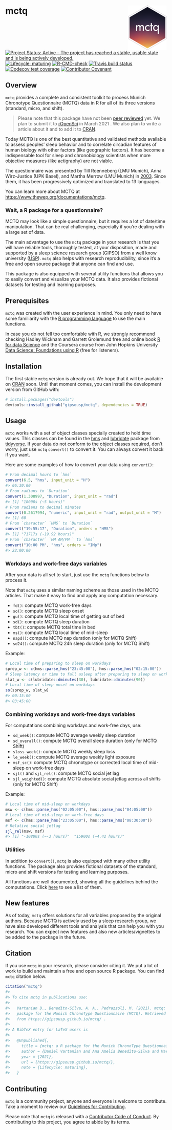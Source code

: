 
<!-- README.md is generated from README.Rmd. Please edit that file -->

# mctq <a href='https://gipsousp.github.io/mctq'><img src='man/figures/logo.png' align="right" height="139" /></a>

<!-- badges: start -->

[![Project Status: Active – The project has reached a stable, usable
state and is being actively
developed.](https://www.repostatus.org/badges/latest/active.svg)](https://www.repostatus.org/#active)
[![Lifecycle:
maturing](https://img.shields.io/badge/lifecycle-maturing-blue.svg)](https://www.tidyverse.org/lifecycle/#maturing)
[![R-CMD-check](https://github.com/gipsousp/mctq/workflows/R-CMD-check/badge.svg)](https://github.com/gipsousp/mctq/actions)
[![Travis build
status](https://travis-ci.com/gipsousp/mctq.svg?branch=master)](https://travis-ci.com/gipsousp/mctq)
[![Codecov test
coverage](https://codecov.io/gh/gipsousp/mctq/branch/master/graph/badge.svg)](https://codecov.io/gh/gipsousp/mctq?branch=master)
[![Contributor
Covenant](https://img.shields.io/badge/Contributor%20Covenant-v2.0%20adopted-ff69b4.svg)](https://gipsousp.github.io/mctq/CODE_OF_CONDUCT.html)
<!-- badges: end -->

## Overview

`mctq` provides a complete and consistent toolkit to process Munich
Chronotype Questionnaire (MCTQ) data in R for all of its three versions
(standard, micro, and shift).

> Please note that this package have not been [peer
> reviewed](https://devguide.ropensci.org/softwarereviewintro.html) yet.
> We plan to submit it to [rOpenSci](https://ropensci.org/) in March
> 2021 . We also plan to write a article about it and to add it to
> [CRAN](https://cran.r-project.org/).

Today MCTQ is one of the best quantitative and validated methods
available to assess peoples’ sleep behavior and to correlate circadian
features of human biology with other factors (like geographic factors).
It has become a indispensable tool for sleep and chronobiology
scientists when more objective measures (like actigraphy) are not
viable.

The questionnaire was presented by Till Roenneberg (LMU Munich), Anna
Wirz-Justice (UPK Basel), and Martha Merrow (LMU Munich) in
[2003](https://doi.org/10.1177/0748730402239679). Since them, it has
been progressively optimized and translated to 13 languages.

You can learn more about MCTQ at
<https://www.thewep.org/documentations/mctq>.

### Wait, a R package for a questionnaire?

MCTQ may look like a simple questionnaire, but it requires a lot of
date/time manipulation. That can be real challenging, especially if
you’re dealing with a large set of data.

The main advantage to use the `mctq` package in your research is that
you will have reliable tools, thoroughly tested, at your disposition,
made and supported by a sleep science research group (GIPSO) from a well
know university ([USP](https://www5.usp.br/)). `mctq` also helps with
research reproducibility, since it’s a free and open source package that
anyone can find and use.

This package is also equipped with several utility functions that allows
you to easily convert and visualize your MCTQ data. It also provides
fictional datasets for testing and learning purposes.

## Prerequisites

`mctq` was created with the user experience in mind. You only need to
have some familiarity with the [R programming
language](https://www.r-project.org/) to use the main functions.

In case you do not fell too comfortable with R, we strongly recommend
checking Hadley Wickham and Garrett Grolemund free and online book [R
for data Science](https://r4ds.had.co.nz/) and the Coursera course from
John Hopkins University [Data Science: Foundations using
R](https://www.coursera.org/specializations/data-science-foundations-r)
(free for listeners).

## Installation

The first stable `mctq` version is already out. We hope that it will be
available on [CRAN](https://cran.r-project.org/) soon. Until that moment
comes, you can install the development version from GitHub with:

``` r
# install.packages("devtools")
devtools::install_github("gipsousp/mctq", dependencies = TRUE)
```

## Usage

`mctq` works with a set of object classes specially created to hold time
values. This classes can be found in the
[hms](https://hms.tidyverse.org/) and
[lubridate](https://lubridate.tidyverse.org/) package from
[tidyverse](https://www.tidyverse.org/packages/). If your data do not
conform to the object classes required, don’t worry, just use `mctq`
`convert()` to convert it. You can always convert it back if you want.

Here are some examples of how to convert your data using `convert()`:

``` r
# From decimal hours to `hms`
convert(6.5, "hms", input_unit = "H")
#> 06:30:00
# From radians to `Duration`
convert(1.308997, "Duration", input_unit = "rad")
#> [1] "18000s (~5 hours)"
# From radians to decimal minutes
convert(0.2617994, "numeric", input_unit = "rad", output_unit = "M")
#> [1] 60
# From `character` `HMS` to `Duration`
convert("19:55:17", "Duration", orders = "HMS")
#> [1] "71717s (~19.92 hours)"
# From `character` `HM AM/PM ` to `hms`
convert("10:00 PM", "hms", orders = "IMp")
#> 22:00:00
```

### Workdays and work-free days variables

After your data is all set to start, just use the `mctq` functions below
to process it.

Note that `mctq` uses a similar naming scheme as those used in the MCTQ
articles. That make it easy to find and apply any computation necessary.

-   `fd()`: compute MCTQ work-free days
-   `so()`: compute MCTQ sleep onset
-   `gu()`: compute MCTQ local time of getting out of bed
-   `sd()`: compute MCTQ sleep duration
-   `tbt()`: compute MCTQ total time in bed
-   `ms()`: compute MCTQ local time of mid-sleep
-   `napd()`: compute MCTQ nap duration (only for MCTQ Shift)
-   `sd24()`: compute MCTQ 24h sleep duration (only for MCTQ Shift)

Example:

``` r
# Local time of preparing to sleep on workdays
sprep_w <- c(hms::parse_hms("23:45:00"), hms::parse_hms("02:15:00"))
# Sleep latency or time to fall asleep after preparing to sleep on workdays
slat_w <- c(lubridate::dminutes(30), lubridate::dminutes(90))
# Local time of sleep onset on workdays
so(sprep_w, slat_w)
#> 00:15:00
#> 03:45:00
```

### Combining workdays and work-free days variables

For computations combining workdays and work-free days, use:

-   `sd_week()`: compute MCTQ average weekly sleep duration
-   `sd_overall()`: compute MCTQ overall sleep duration (only for MCTQ
    Shift)
-   `sloss_week()`: compute MCTQ weekly sleep loss
-   `le_week()`: compute MCTQ average weekly light exposure
-   `msf_sc()`: compute MCTQ chronotype or corrected local time of
    mid-sleep on work-free days
-   `sjl()` and `sjl_rel()`: compute MCTQ social jet lag
-   `sjl_weighted()`: compute MCTQ absolute social jetlag across all
    shifts (only for MCTQ Shift)

Example:

``` r
# Local time of mid-sleep on workdays
msw <- c(hms::parse_hms("02:05:00"), hms::parse_hms("04:05:00"))
# Local time of mid-sleep on work-free days
msf <- c(hms::parse_hms("23:05:00"), hms::parse_hms("08:30:00"))
# Relative social jetlag
sjl_rel(msw, msf)
#> [1] "-10800s (~-3 hours)"  "15900s (~4.42 hours)"
```

### Utilities

In addition to `convert()`, `mctq` is also equipped with many other
utility functions. The package also provides fictional datasets of the
standard, micro and shift versions for testing and learning purposes.

All functions are well documented, showing all the guidelines behind the
computations. Click
[here](https://gipsousp.github.io/mctq/reference/index.html) to see a
list of them.

## New features

As of today, `mctq` offers solutions for all variables proposed by the
original authors. Because MCTQ is actively used by a sleep research
group, we have also developed different tools and analysis that can help
you with you research. You can expect new features and also new
articles/vignettes to be added to the package in the future.

## Citation

If you use `mctq` in your research, please consider citing it. We put a
lot of work to build and maintain a free and open source R package. You
can find `mctq` citation below.

``` r
citation("mctq")
#> 
#> To cite mctq in publications use:
#> 
#>   Vartanian D., Benedito-Silva, A. A., Pedrazzoli, M. (2021). mctq: a R
#>   package for the Munich ChronoType Questionnaire (MCTQ). Retrieved
#>   from https://gipsousp.github.io/mctq/ .
#> 
#> A BibTeX entry for LaTeX users is
#> 
#>   @Unpublished{,
#>     title = {mctq: a R package for the Munich ChronoType Questionnaire (MCTQ)},
#>     author = {Daniel Vartanian and Ana Amelia Benedito-Silva and Mario Pedrazzoli},
#>     year = {2021},
#>     url = {https://gipsousp.github.io/mctq/},
#>     note = {Lifecycle: maturing},
#>   }
```

## Contributing

`mctq` is a community project, anyone and everyone is welcome to
contribute. Take a moment to review our [Guidelines for
Contributing](https://gipsousp.github.io/mctq/CONTRIBUTING.html).

Please note that `mctq` is released with a [Contributor Code of
Conduct](https://gipsousp.github.io/mctq/CODE_OF_CONDUCT.html). By
contributing to this project, you agree to abide by its terms.
